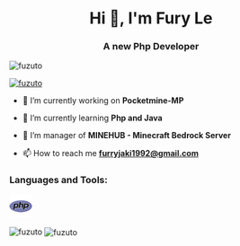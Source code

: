 <h1 align="center">Hi 👋, I'm Fury Le</h1>
<h3 align="center">A new Php Developer</h3>

<p align="left"> <img src="https://komarev.com/ghpvc/?username=fuzuto&label=Profile%20views&color=0e75b6&style=flat" alt="fuzuto" /> </p>

<p align="left"> <a href="https://github.com/ryo-ma/github-profile-trophy"><img src="https://github-profile-trophy.vercel.app/?username=fuzuto" alt="fuzuto" /></a> </p>

- 🔭 I’m currently working on **Pocketmine-MP**

- 🌱 I’m currently learning **Php and Java**

- 👯 I’m manager of **MINEHUB - Minecraft Bedrock Server**

- 📫 How to reach me **furryjaki1992@gmail.com**


<h3 align="left">Languages and Tools:</h3>
<p align="left"> <a href="https://www.php.net" target="_blank"> <img src="https://raw.githubusercontent.com/devicons/devicon/master/icons/php/php-original.svg" alt="php" width="40" height="40"/> </a> </p>

<p><img align="left" src="https://github-readme-stats.vercel.app/api/top-langs?username=fuzuto&show_icons=true&locale=en&layout=compact" alt="fuzuto" /></p>

<p>&nbsp;<img align="center" src="https://github-readme-stats.vercel.app/api?username=fuzuto&show_icons=true&locale=en" alt="fuzuto" /></p>
